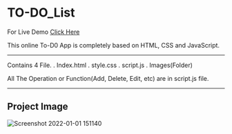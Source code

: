 # TO-DO_List



For Live Demo <a href="https://akash0406.github.io/TO-DO_List/"> Click Here </a>

This online To-D0 App is completely based on HTML, CSS and JavaScript.

----------------------------------------------------------------------------------------------------------------------------------------------------------------------

Contains 4 File. 
  . Index.html
  . style.css
  . script.js
  . Images(Folder)
  
  All The Operation or Function(Add, Delete, Edit, etc) are in script.js file.
  
  ------------------------------------------------------------------------------------------------------------------------------------------------------------------
  
  Project Image 
  --------------
  ![Screenshot 2022-01-01 151140](https://user-images.githubusercontent.com/67006219/147847978-ba93afb5-b71e-4b1f-9974-e8460aff2e86.png)

  
  
